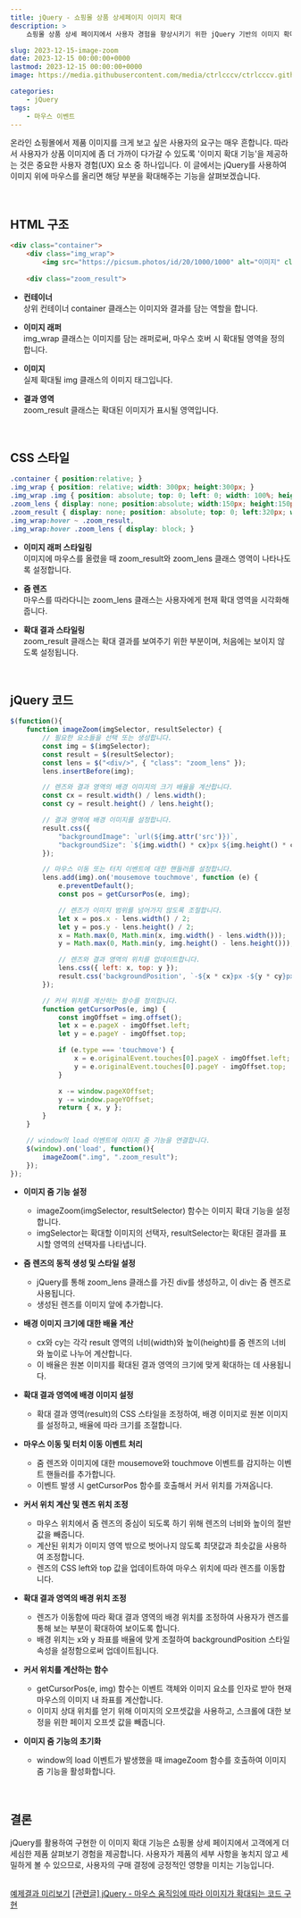 ```yaml
---
title: jQuery - 쇼핑몰 상품 상세페이지 이미지 확대
description: >  
    쇼핑몰 상품 상세 페이지에서 사용자 경험을 향상시키기 위한 jQuery 기반의 이미지 확대 기능 구현 방법을 소개합니다. 웹 페이지 내에서 간결하고 효과적으로 이미지 줌을 가능하게 하며, 사용자가 제품 이미지를 가까이에서 자세히 볼 수 있도록 돕습니다.  

slug: 2023-12-15-image-zoom
date: 2023-12-15 00:00:00+0000
lastmod: 2023-12-15 00:00:00+0000
image: https://media.githubusercontent.com/media/ctrlcccv/ctrlcccv.github.io/master/assets/img/post/2023-12-15-image-zoom.webp

categories:
    - jQuery
tags:
    - 마우스 이벤트
---
```

온라인 쇼핑몰에서 제품 이미지를 크게 보고 싶은 사용자의 요구는 매우 흔합니다. 따라서 사용자가 상품 이미지에 좀 더 가까이 다가갈 수 있도록 '이미지 확대 기능'을 제공하는 것은 중요한 사용자 경험(UX) 요소 중 하나입니다. 이 글에서는 jQuery를 사용하여 이미지 위에 마우스를 올리면 해당 부분을 확대해주는 기능을 살펴보겠습니다.  



<ins class="adsbygoogle"
     style="display:block; text-align:center;"
     data-ad-layout="in-article"
     data-ad-format="fluid"
     data-ad-client="ca-pub-8535540836842352"
     data-ad-slot="2974559225"></ins>
<script>
     (adsbygoogle = window.adsbygoogle || []).push({});
</script>


<br>

## HTML 구조
```html
<div class="container">
    <div class="img_wrap">
        <img src="https://picsum.photos/id/20/1000/1000" alt="이미지" class="img">
    
    <div class="zoom_result">

```
* **컨테이너**  
상위 컨테이너 container 클래스는 이미지와 결과를 담는 역할을 합니다.

* **이미지 래퍼**  
img_wrap 클래스는 이미지를 담는 래퍼로써, 마우스 호버 시 확대될 영역을 정의합니다.

* **이미지**  
실제 확대될 img 클래스의 이미지 태그입니다.

* **결과 영역**  
zoom_result 클래스는 확대된 이미지가 표시될 영역입니다.  
<br>

## CSS 스타일
```css
.container { position:relative; } 
.img_wrap { position: relative; width: 300px; height:300px; } 
.img_wrap .img { position: absolute; top: 0; left: 0; width: 100%; height: 100%; z-index: 1; } 
.zoom_lens { display: none; position:absolute; width:150px; height:150px; background: #000; border: 1px solid #fff; z-index: 2; opacity: 0.2; } 
.zoom_result { display: none; position: absolute; top: 0; left:320px; width:300px; height:300px; } 
.img_wrap:hover ~ .zoom_result,
.img_wrap:hover .zoom_lens { display: block; } 
```
* **이미지 래퍼 스타일링**    
이미지에 마우스를 올렸을 때 zoom_result와 zoom_lens 클래스 영역이 나타나도록 설정합니다.

* **줌 렌즈**  
마우스를 따라다니는 zoom_lens 클래스는 사용자에게 현재 확대 영역을 시각화해줍니다.

* **확대 결과 스타일링**  
zoom_result 클래스는 확대 결과를 보여주기 위한 부분이며, 처음에는 보이지 않도록 설정됩니다.  



<ins class="adsbygoogle"
     style="display:block; text-align:center;"
     data-ad-layout="in-article"
     data-ad-format="fluid"
     data-ad-client="ca-pub-8535540836842352"
     data-ad-slot="2974559225"></ins>
<script>
     (adsbygoogle = window.adsbygoogle || []).push({});
</script>


<br>

## jQuery 코드
```js
$(function(){
    function imageZoom(imgSelector, resultSelector) {
        // 필요한 요소들을 선택 또는 생성합니다.
        const img = $(imgSelector);
        const result = $(resultSelector);
        const lens = $("<div/>", { "class": "zoom_lens" });
        lens.insertBefore(img);

        // 렌즈와 결과 영역의 배경 이미지의 크기 배율을 계산합니다.
        const cx = result.width() / lens.width();
        const cy = result.height() / lens.height();

        // 결과 영역에 배경 이미지를 설정합니다.
        result.css({
            "backgroundImage": `url(${img.attr('src')})`, 
            "backgroundSize": `${img.width() * cx}px ${img.height() * cy}px`
        });

        // 마우스 이동 또는 터치 이벤트에 대한 핸들러를 설정합니다.
        lens.add(img).on('mousemove touchmove', function (e) {
            e.preventDefault();
            const pos = getCursorPos(e, img);

            // 렌즈가 이미지 범위를 넘어가지 않도록 조절합니다.
            let x = pos.x - lens.width() / 2;
            let y = pos.y - lens.height() / 2;
            x = Math.max(0, Math.min(x, img.width() - lens.width()));
            y = Math.max(0, Math.min(y, img.height() - lens.height()));

            // 렌즈와 결과 영역의 위치를 업데이트합니다.
            lens.css({ left: x, top: y });
            result.css('backgroundPosition', `-${x * cx}px -${y * cy}px`);
        });

        // 커서 위치를 계산하는 함수를 정의합니다.
        function getCursorPos(e, img) {
            const imgOffset = img.offset();
            let x = e.pageX - imgOffset.left;
            let y = e.pageY - imgOffset.top;

            if (e.type === 'touchmove') {
                x = e.originalEvent.touches[0].pageX - imgOffset.left;
                y = e.originalEvent.touches[0].pageY - imgOffset.top;
            }

            x -= window.pageXOffset;
            y -= window.pageYOffset;
            return { x, y };
        }
    }

    // window의 load 이벤트에 이미지 줌 기능을 연결합니다.
    $(window).on('load', function(){
        imageZoom(".img", ".zoom_result");
    });
});
```

* **이미지 줌 기능 설정**
  * imageZoom(imgSelector, resultSelector) 함수는 이미지 확대 기능을 설정합니다.
  * imgSelector는 확대할 이미지의 선택자, resultSelector는 확대된 결과를 표시할 영역의 선택자를 나타냅니다.

* **줌 렌즈의 동적 생성 및 스타일 설정**
  * jQuery를 통해 zoom_lens 클래스를 가진 div를 생성하고, 이 div는 줌 렌즈로 사용됩니다.
  * 생성된 렌즈를 이미지 앞에 추가합니다.

* **배경 이미지 크기에 대한 배율 계산**
  * cx와 cy는 각각 result 영역의 너비(width)와 높이(height)를 줌 렌즈의 너비와 높이로 나누어 계산합니다.
  * 이 배율은 원본 이미지를 확대된 결과 영역의 크기에 맞게 확대하는 데 사용됩니다.

* **확대 결과 영역에 배경 이미지 설정**
  * 확대 결과 영역(result)의 CSS 스타일을 조정하여, 배경 이미지로 원본 이미지를 설정하고, 배율에 따라 크기를 조절합니다.

* **마우스 이동 및 터치 이동 이벤트 처리**
  * 줌 렌즈와 이미지에 대한 mousemove와 touchmove 이벤트를 감지하는 이벤트 핸들러를 추가합니다.
  * 이벤트 발생 시 getCursorPos 함수를 호출해서 커서 위치를 가져옵니다.

* **커서 위치 계산 및 렌즈 위치 조정**
  * 마우스 위치에서 줌 렌즈의 중심이 되도록 하기 위해 렌즈의 너비와 높이의 절반값을 빼줍니다.
  * 계산된 위치가 이미지 영역 밖으로 벗어나지 않도록 최댓값과 최솟값을 사용하여 조정합니다.
  * 렌즈의 CSS left와 top 값을 업데이트하여 마우스 위치에 따라 렌즈를 이동합니다.

* **확대 결과 영역의 배경 위치 조정**
  * 렌즈가 이동함에 따라 확대 결과 영역의 배경 위치를 조정하여 사용자가 렌즈를 통해 보는 부분이 확대하여 보이도록 합니다.
  * 배경 위치는 x와 y 좌표를 배율에 맞게 조절하여 backgroundPosition 스타일 속성을 설정함으로써 업데이트됩니다.

* **커서 위치를 계산하는 함수**
  * getCursorPos(e, img) 함수는 이벤트 객체와 이미지 요소를 인자로 받아 현재 마우스의 이미지 내 좌표를 계산합니다.
  * 이미지 상대 위치를 얻기 위해 이미지의 오프셋값을 사용하고, 스크롤에 대한 보정을 위한 페이지 오프셋 값을 빼줍니다.

* **이미지 줌 기능의 초기화**  
  * window의 load 이벤트가 발생했을 때 imageZoom 함수를 호출하여 이미지 줌 기능을 활성화합니다.  
<br>


## 결론
jQuery를 활용하여 구현한 이 이미지 확대 기능은 쇼핑몰 상세 페이지에서 고객에게 더 세심한 제품 살펴보기 경험을 제공합니다. 사용자가 제품의 세부 사항을 놓치지 않고 세밀하게 볼 수 있으므로, 사용자의 구매 결정에 긍정적인 영향을 미치는 기능입니다.  
<br>

<div class="btn_wrap">
    <a target="_blank" href="https://ctrlcccv.github.io/ctrlcccv-demo/2023-12-15-image-zoom/">예제결과 미리보기</a>
    <a href="https://ctrlcccv.github.io/code/2023-12-18-image-zoom2/">[관련글] jQuery - 마우스 움직임에 따라 이미지가 확대되는 코드 구현</a>
</div>
